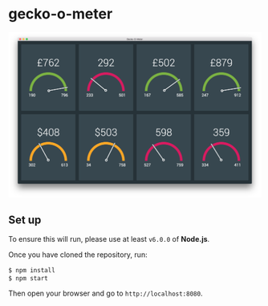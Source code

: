 # gecko-o-meter

![gecko-o-meter](gecko-o-meter.png)

## Set up

To ensure this will run, please use at least `v6.0.0` of __Node.js__.

Once you have cloned the repository, run:

```
$ npm install
$ npm start
```

Then open your browser and go to `http://localhost:8080`.